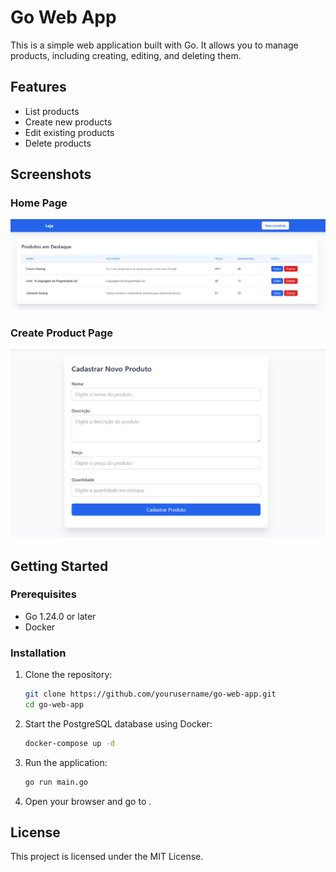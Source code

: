 # Go Web App

This is a simple web application built with Go. It allows you to manage products, including creating, editing, and deleting them.

## Features

- List products
- Create new products
- Edit existing products
- Delete products

## Screenshots

### Home Page
![Home Page](docs/images/home.png)

### Create Product Page
![Create Product Page](docs/images/create-product.png)

## Getting Started

### Prerequisites

- Go 1.24.0 or later
- Docker

### Installation

1. Clone the repository:
    ```sh
    git clone https://github.com/yourusername/go-web-app.git
    cd go-web-app
    ```

2. Start the PostgreSQL database using Docker:
    ```sh
    docker-compose up -d
    ```

3. Run the application:
    ```sh
    go run main.go
    ```

4. Open your browser and go to .

## License

This project is licensed under the MIT License.